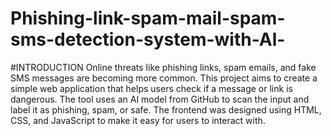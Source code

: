 # Phishing-link-spam-mail-spam-sms-detection-system-with-Al-

#INTRODUCTION
Online threats like phishing links, spam emails, and fake SMS messages are becoming more common. This project aims to create a simple web application that helps users check if a message or link is dangerous. The tool uses an AI model from GitHub to scan the input and label it as phishing, spam, or safe. The frontend was designed using HTML, CSS, and JavaScript to make it easy for users to interact with.

